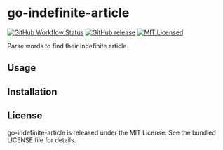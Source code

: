 go-indefinite-article
=========

[![GitHub Workflow Status](https://img.shields.io/actions/github/workflow/status/akerl/go-indefinite-article/build.yml?branch=main)](https://github.com/akerl/go-indefinite-article/actions)
[![GitHub release](https://img.shields.io/github/release/akerl/go-indefinite-article.svg)](https://github.com/akerl/go-indefinite-article/releases)
[![MIT Licensed](https://img.shields.io/badge/license-MIT-green.svg)](https://tldrlegal.com/license/mit-license)

Parse words to find their indefinite article.

## Usage

## Installation

## License

go-indefinite-article is released under the MIT License. See the bundled LICENSE file for details.
